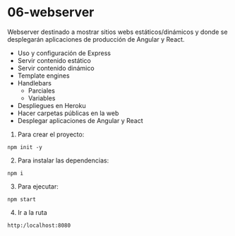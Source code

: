 # 06-webserver

Webserver destinado a mostrar sitios webs estáticos/dinámicos y donde se desplegarán aplicaciones de producción de Angular y React.

- Uso y configuración de Express
- Servir contenido estático
- Servir contenido dinámico
- Template engines
- Handlebars
  - Parciales
  - Variables
- Despliegues en Heroku
- Hacer carpetas públicas en la web
- Desplegar aplicaciones de Angular y React

1. Para crear el proyecto:

```
npm init -y
```

2. Para instalar las dependencias:

```
npm i
```

3. Para ejecutar:

```
npm start
```

4. Ir a la ruta

```
http:/localhost:8080
```

